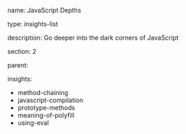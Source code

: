 name: JavaScript Depths

type: insights-list

description: Go deeper into the dark corners of JavaScript

section: 2

parent: 

insights:
  - method-chaining
  - javascript-compilation
  - prototype-methods
  - meaning-of-polyfill
  - using-eval

